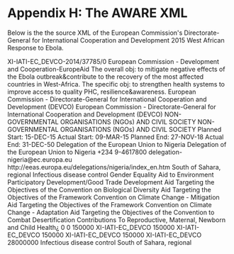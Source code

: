 # Appendix H: The AWARE XML

Below is the the source XML of the European Commission's Directorate-General for International Cooperation and Development 2015 West African Response to Ebola.

<?xml version="1.0" encoding="UTF-8"?>
<iati-activities xmlns:iati-extra="http://datastore.iatistandard.org/ns">
  <iati-activity last-updated-datetime="2019-10-11T13:39:21" xml:lang="en" default-currency="EUR" humanitarian="0" hierarchy="1" generated-datetime="2019-10-11T12:53:35" version="2.02">
    <iati-identifier>XI-IATI-EC_DEVCO-2014/37785/0</iati-identifier>
    <reporting-org ref="XI-IATI-EC_DEVCO" type="15">
      <narrative xml:lang="en">European Commission - Development and Cooperation-EuropeAid</narrative>
    </reporting-org>
    <title>
      <narrative xml:lang="en">A West African Response to Ebola (AWARE)</narrative>
    </title>
    <description type="1">
      <narrative>The overall obj: to mitigate negative effects of the Ebola outbreak&contribute to the recovery of the most affected countries in West-Africa. The specific obj: to strengthen health systems to improve access to quality PHC, resilience&awareness.</narrative>
    </description>
    <participating-org ref="XI-IATI-EC_DEVCO" role="1" type="15" activity-id="XI-IATI-EC_DEVCO-2014/37785/0">
      <narrative xml:lang="en">European Commission - Directorate-General for International Cooperation and Development (DEVCO)</narrative>
    </participating-org>
    <participating-org ref="XI-IATI-EC_DEVCO" role="3" type="15" activity-id="XI-IATI-EC_DEVCO-2014/37785/0">
      <narrative xml:lang="en">European Commission - Directorate-General for International Cooperation and Development (DEVCO)</narrative>
    </participating-org>
    <participating-org ref="20000" role="2" activity-id="XI-IATI-EC_DEVCO-2014/37785/0">
      <narrative xml:lang="en">NON-GOVERNMENTAL ORGANISATIONS (NGOs) AND CIVIL SOCIETY</narrative>
    </participating-org>
    <participating-org ref="N/A" role="4" type="N/A" activity-id="XI-IATI-EC_DEVCO-2014/37785/0">
      <narrative xml:lang="en">NON-GOVERNMENTAL ORGANISATIONS (NGOs) AND CIVIL SOCIETY</narrative>
    </participating-org>
    <activity-status code="2"/>
    <activity-date iso-date="2015-12-15" type="1">
      <narrative xml:lang="en">Planned Start: 15-DEC-15</narrative>
    </activity-date>
    <activity-date iso-date="2015-03-09" type="2">
      <narrative xml:lang="en">Actual Start: 09-MAR-15</narrative>
    </activity-date>
    <activity-date iso-date="2018-11-27" type="3">
      <narrative xml:lang="en">Planned End: 27-NOV-18</narrative>
    </activity-date>
    <activity-date iso-date="2050-12-31" type="4">
      <narrative xml:lang="en">Actual End: 31-DEC-50</narrative>
    </activity-date>
    <contact-info>
      <organisation>
        <narrative xml:lang="en">Delegation of the European Union to Nigeria</narrative>
      </organisation>
      <department>
        <narrative xml:lang="en">Delegation of the European Union to Nigeria</narrative>
      </department>
      <telephone>+234 9-4617800</telephone>
      <email>delegation-nigeria@ec.europa.eu</email>
      <website>http://eeas.europa.eu/delegations/nigeria/index_en.htm</website>
    </contact-info>
    <activity-scope code="1"/>
    <recipient-region code="289" vocabulary="1">
      <narrative xml:lang="en">South of Sahara, regional</narrative>
    </recipient-region>
    <sector code="12250" vocabulary="1">
      <narrative xml:lang="en">Infectious disease control</narrative>
    </sector>
    <policy-marker code="01" significance="0" vocabulary="DAC">
      <narrative xml:lang="en">Gender Equality</narrative>
    </policy-marker>
    <policy-marker code="02" significance="0" vocabulary="DAC">
      <narrative xml:lang="en">Aid to Environment</narrative>
    </policy-marker>
    <policy-marker code="03" significance="0" vocabulary="DAC">
      <narrative xml:lang="en">Participatory Development/Good</narrative>
    </policy-marker>
    <policy-marker code="04" significance="0" vocabulary="DAC">
      <narrative xml:lang="en">Trade Development</narrative>
    </policy-marker>
    <policy-marker code="05" significance="0" vocabulary="DAC">
      <narrative xml:lang="en">Aid Targeting the Objectives of the Convention on Biological Diversity</narrative>
    </policy-marker>
    <policy-marker code="06" significance="0" vocabulary="DAC">
      <narrative xml:lang="en">Aid Targeting the Objectives of the Framework Convention on Climate Change - Mitigation</narrative>
    </policy-marker>
    <policy-marker code="07" significance="0" vocabulary="DAC">
      <narrative xml:lang="en">Aid Targeting the Objectives of the Framework Convention on Climate Change - Adaptation</narrative>
    </policy-marker>
    <policy-marker code="08" significance="0" vocabulary="DAC">
      <narrative xml:lang="en">Aid Targeting the Objectives of the Convention to Combat Desertification</narrative>
    </policy-marker>
    <policy-marker code="09" significance="0" vocabulary="DAC">
      <narrative xml:lang="en">Contributions To Reproductive, Maternal, Newborn and Child Health¿</narrative>
    </policy-marker>
    <collaboration-type code="1"/>
    <default-flow-type code="10"/>
    <default-finance-type code="110"/>
    <default-aid-type code="D02"/>
    <default-tied-status code="5"/>
    <budget type="1" status="2">
      <period-start iso-date="2020-01-01"/>
      <period-end iso-date="2020-12-31"/>
      <value currency="EUR" value-date="2019-10-11">0</value>
    </budget>
    <budget type="1" status="2">
      <period-start iso-date="2019-01-01"/>
      <period-end iso-date="2019-12-31"/>
      <value currency="EUR" value-date="2019-10-11">0</value>
    </budget>
    <planned-disbursement type="1">
      <period-start iso-date="20191900-01-01"/>
      <period-end iso-date="2017-12-01"/>
      <value currency="EUR" value-date="2019-10-11">150000</value>
      <provider-org provider-activity-id="XI-IATI-EC_DEVCO-2014/37785/0" type="15">
        <narrative>XI-IATI-EC_DEVCO</narrative>
      </provider-org>
      <receiver-org receiver-activity-id="XI-IATI-EC_DEVCO-2014/37785/0"/>
    </planned-disbursement>
    <planned-disbursement type="1">
      <period-start iso-date="20191900-01-01"/>
      <period-end iso-date="2017-12-01"/>
      <value currency="EUR" value-date="2019-10-11">150000</value>
      <provider-org provider-activity-id="XI-IATI-EC_DEVCO-2014/37785/0" type="15">
        <narrative>XI-IATI-EC_DEVCO</narrative>
      </provider-org>
      <receiver-org receiver-activity-id="XI-IATI-EC_DEVCO-2014/37785/0"/>
    </planned-disbursement>
    <planned-disbursement type="1">
      <period-start iso-date="20191900-01-01"/>
      <period-end iso-date="2017-12-01"/>
      <value currency="EUR" value-date="2019-10-11">150000</value>
      <provider-org provider-activity-id="XI-IATI-EC_DEVCO-2014/37785/0" type="15">
        <narrative>XI-IATI-EC_DEVCO</narrative>
      </provider-org>
      <receiver-org receiver-activity-id="XI-IATI-EC_DEVCO-2014/37785/0"/>
    </planned-disbursement>
    <planned-disbursement type="1">
      <period-start iso-date="20191900-01-01"/>
      <period-end iso-date="2017-12-01"/>
      <value currency="EUR" value-date="2019-10-11">150000</value>
      <provider-org provider-activity-id="XI-IATI-EC_DEVCO-2014/37785/0" type="15">
        <narrative>XI-IATI-EC_DEVCO</narrative>
      </provider-org>
      <receiver-org receiver-activity-id="XI-IATI-EC_DEVCO-2014/37785/0"/>
    </planned-disbursement>
    <capital-spend percentage="0"/>
    <transaction ref="XI-IATI-EC_DEVCO-2014/37785/0/0" humanitarian="0">
      <transaction-type code="2"/>
      <transaction-date iso-date="2014-12-11"/>
      <value currency="EUR" value-date="2019-10-11">28000000</value>
      <provider-org ref="XI-IATI-EC_DEVCO" provider-activity-id="XI-IATI-EC_DEVCO-2014/37785/0" type="15"/>
      <receiver-org>
        <narrative xml:lang="en"/>
      </receiver-org>
      <disbursement-channel code="2"/>
      <sector vocabulary="1" code="12250">
        <narrative xml:lang="en">Infectious disease control</narrative>
      </sector>
      <recipient-region code="289" vocabulary="1">
        <narrative xml:lang="en">South of Sahara, regional</narrative>
      </recipient-region>
      <tied-status code="5"/>
    </transaction>
    <related-activity ref="XI-IATI-EC_DEVCO-2015/358-184" type="2"/>
    <related-activity ref="XI-IATI-EC_DEVCO-2015/358-191" type="2"/>
    <related-activity ref="XI-IATI-EC_DEVCO-2015/358-224" type="2"/>
    <related-activity ref="XI-IATI-EC_DEVCO-2015/358-227" type="2"/>
    <related-activity ref="XI-IATI-EC_DEVCO-2015/358-232" type="2"/>
    <related-activity ref="XI-IATI-EC_DEVCO-2015/359-047" type="2"/>
    <related-activity ref="XI-IATI-EC_DEVCO-2015/363-727" type="2"/>
    <related-activity ref="XI-IATI-EC_DEVCO-2015/365-129" type="2"/>
    <related-activity ref="XI-IATI-EC_DEVCO-2015/369-334" type="2"/>
    <related-activity ref="XI-IATI-EC_DEVCO-2015/370-891" type="2"/>
    <related-activity ref="XI-IATI-EC_DEVCO-2015/370-908" type="2"/>
    <related-activity ref="XI-IATI-EC_DEVCO-2015/371-138" type="2"/>
    <related-activity ref="XI-IATI-EC_DEVCO-2015/371-573" type="2"/>
    <related-activity ref="XI-IATI-EC_DEVCO-2015/371-640" type="2"/>
    <related-activity ref="XI-IATI-EC_DEVCO-2015/371-653" type="2"/>
    <related-activity ref="XI-IATI-EC_DEVCO-2015/371-655" type="2"/>
    <related-activity ref="XI-IATI-EC_DEVCO-2015/371-880" type="2"/>
    <related-activity ref="XI-IATI-EC_DEVCO-2015/372-110" type="2"/>
    <related-activity ref="XI-IATI-EC_DEVCO-2018/398-579" type="2"/>
  </iati-activity>
</iati-activities>
